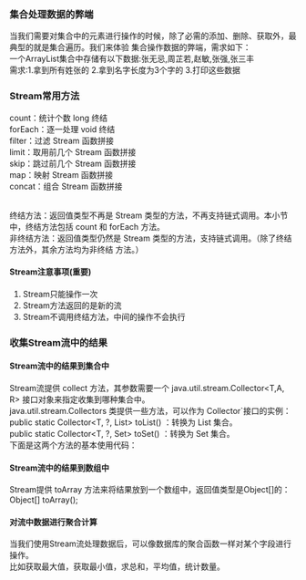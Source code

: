 ### 集合处理数据的弊端
当我们需要对集合中的元素进行操作的时候，除了必需的添加、删除、获取外，最典型的就是集合遍历。我们来体验
集合操作数据的弊端，需求如下：
<br>
    一个ArrayList集合中存储有以下数据:张无忌,周芷若,赵敏,张强,张三丰
<br>
需求:1.拿到所有姓张的 2.拿到名字长度为3个字的 3.打印这些数据

### Stream常用方法

count：统计个数   long   终结
<br>
forEach：逐一处理 void 终结
<br>
filter：过滤 Stream 函数拼接
<br>
limit：取用前几个 Stream 函数拼接
<br>
skip：跳过前几个 Stream 函数拼接
<br>
map：映射 Stream 函数拼接
<br>
concat：组合 Stream 函数拼接

<br>
终结方法：返回值类型不再是 Stream 类型的方法，不再支持链式调用。本小节中，终结方法包括 count 和
forEach 方法。
<br>
非终结方法：返回值类型仍然是 Stream 类型的方法，支持链式调用。（除了终结方法外，其余方法均为非终结
方法。）
<br>

#### Stream注意事项(重要)
1. Stream只能操作一次<br>
2. Stream方法返回的是新的流<br>
3. Stream不调用终结方法，中间的操作不会执行<br>

### 收集Stream流中的结果
#### Stream流中的结果到集合中
Stream流提供 collect 方法，其参数需要一个 java.util.stream.Collector<T,A, R> 接口对象来指定收集到哪种集合中。
<br>
java.util.stream.Collectors 类提供一些方法，可以作为 Collector`接口的实例：
<br>
public static <T> Collector<T, ?, List<T>> toList() ：转换为 List 集合。
<br>
public static <T> Collector<T, ?, Set<T>> toSet() ：转换为 Set 集合。
<br>
下面是这两个方法的基本使用代码：
<br>

#### Stream流中的结果到数组中
Stream提供 toArray 方法来将结果放到一个数组中，返回值类型是Object[]的：
<br>
Object[] toArray();

#### 对流中数据进行聚合计算
当我们使用Stream流处理数据后，可以像数据库的聚合函数一样对某个字段进行操作。
<br>
比如获取最大值，获取最小值，求总和，平均值，统计数量。



